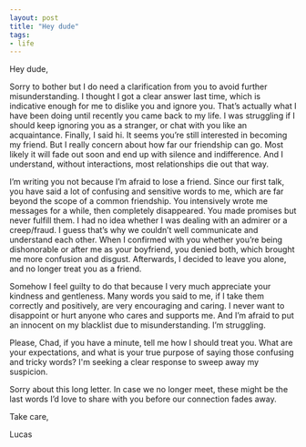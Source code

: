 ```yaml
---
layout: post
title: "Hey dude"
tags:
- life
---
```


Hey dude,

Sorry to bother but I do need a clarification from you to avoid further misunderstanding. I thought I got a clear answer last time, which is indicative enough for me to dislike you and ignore you. That’s actually what I have been doing until recently you came back to my life. I was struggling if I should keep ignoring you as a stranger, or chat with you like an acquaintance. Finally, I said hi. It seems you’re still interested in becoming my friend. But I really concern about how far our friendship can go. Most likely it will fade out soon and end up with silence and indifference. And I understand, without interactions, most relationships die out that way.
 
I’m writing you not because I’m afraid to lose a friend. Since our first talk, you have said a lot of confusing and sensitive words to me, which are far beyond the scope of a common friendship. You intensively wrote me messages for a while, then completely disappeared. You made promises but never fulfill them. I had no idea whether I was dealing with an admirer or a creep/fraud. I guess that’s why we couldn’t well communicate and understand each other. When I confirmed with you whether you’re being dishonorable or after me as your boyfriend, you denied both, which brought me more confusion and disgust. Afterwards, I decided to leave you alone, and no longer treat you as a friend.

Somehow I feel guilty to do that because I very much appreciate your kindness and gentleness. Many words you said to me, if I take them correctly and positively, are very encouraging and caring. I never want to disappoint or hurt anyone who cares and supports me. And I’m afraid to put an innocent on my blacklist due to misunderstanding. I’m struggling.

Please, Chad, if you have a minute, tell me how I should treat you. What are your expectations, and what is your true purpose of saying those confusing and tricky words? I'm seeking a clear response to sweep away my suspicion.

Sorry about this long letter. In case we no longer meet, these might be the last words I’d love to share with you before our connection fades away.

Take care,

Lucas